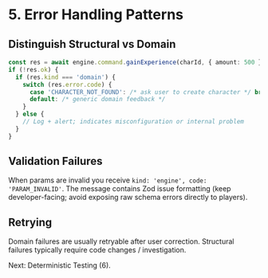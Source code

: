 # 5. Error Handling Patterns

## Distinguish Structural vs Domain
```ts
const res = await engine.command.gainExperience(charId, { amount: 500 });
if (!res.ok) {
  if (res.kind === 'domain') {
    switch (res.error.code) {
      case 'CHARACTER_NOT_FOUND': /* ask user to create character */ break;
      default: /* generic domain feedback */
    }
  } else {
    // Log + alert; indicates misconfiguration or internal problem
  }
}
```

## Validation Failures
When params are invalid you receive `kind: 'engine', code: 'PARAM_INVALID'`. The message contains Zod issue formatting (keep developer-facing; avoid exposing raw schema errors directly to players).

## Retrying
Domain failures are usually retryable after user correction. Structural failures typically require code changes / investigation.

Next: Deterministic Testing (6).
